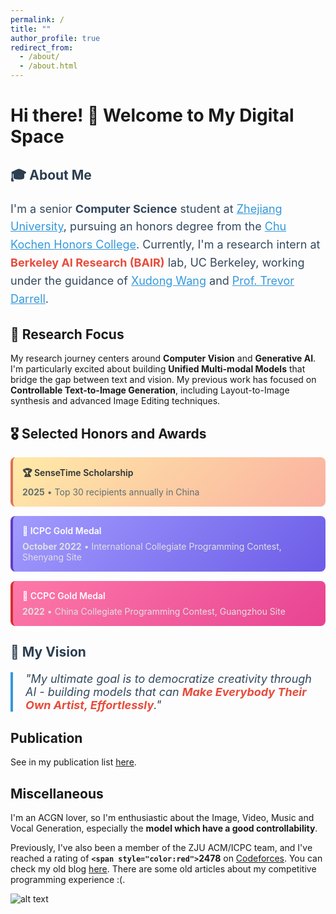 ```yaml
---
permalink: /
title: ""
author_profile: true
redirect_from: 
  - /about/
  - /about.html
---
```

# Hi there! 👋 Welcome to My Digital Space

<div class="hero-section">
  <div class="intro-text">
    <h2 style="color: #2c3e50; margin-bottom: 20px;">🎓 About Me</h2>
    <p style="font-size: 18px; line-height: 1.6; color: #34495e;">
      I'm a senior <strong>Computer Science</strong> student at <a href="https://www.zju.edu.cn/english/" style="color: #3498db;">Zhejiang University</a>, 
      pursuing an honors degree from the <a href="http://ckc.zju.edu.cn" style="color: #3498db;">Chu Kochen Honors College</a>. 
      Currently, I'm a research intern at <strong style="color: #e74c3c;">Berkeley AI Research (BAIR)</strong> lab, UC Berkeley, 
      working under the guidance of <a href="https://people.eecs.berkeley.edu/~xdwang/" style="color: #3498db;">Xudong Wang</a> 
      and <a href="https://people.eecs.berkeley.edu/~trevor/" style="color: #3498db;">Prof. Trevor Darrell</a>.
    </p>
  </div>
</div>

## 🔬 Research Focus

My research journey centers around **Computer Vision** and **Generative AI**. I'm particularly excited about building **Unified Multi-modal Models** that bridge the gap between text and vision. My previous work has focused on **Controllable Text-to-Image Generation**, including Layout-to-Image synthesis and advanced Image Editing techniques.

## 🎖️ Selected Honors and Awards

<div class="awards-section">
  <div class="award-item" style="background: linear-gradient(135deg, #ffeaa7 0%, #fab1a0 100%); padding: 15px; border-radius: 8px; margin: 15px 0; border-left: 4px solid #e17055;">
    <h4 style="margin: 0 0 8px 0; color: #2d3436; font-weight: 600;">🏆 SenseTime Scholarship</h4>
    <p style="margin: 0; color: #636e72; font-size: 14px;"><strong>2025</strong> • Top 30 recipients annually in China</p>
  </div>
  
  <div class="award-item" style="background: linear-gradient(135deg, #a29bfe 0%, #6c5ce7 100%); padding: 15px; border-radius: 8px; margin: 15px 0; color: white; border-left: 4px solid #5f3dc4;">
    <h4 style="margin: 0 0 8px 0; color: #fff; font-weight: 600;">🥇 ICPC Gold Medal</h4>
    <p style="margin: 0; color: #e0e0e0; font-size: 14px;"><strong>October 2022</strong> • International Collegiate Programming Contest, Shenyang Site</p>
  </div>
  
  <div class="award-item" style="background: linear-gradient(135deg, #fd79a8 0%, #e84393 100%); padding: 15px; border-radius: 8px; margin: 15px 0; color: white; border-left: 4px solid #d63031;">
    <h4 style="margin: 0 0 8px 0; color: #fff; font-weight: 600;">🥇 CCPC Gold Medal</h4>
    <p style="margin: 0; color: #e0e0e0; font-size: 14px;"><strong>2022</strong> • China Collegiate Programming Contest, Guangzhou Site</p>
  </div>
</div>

<div class="mission-statement">
  <h2 style="color: #2c3e50;">🎨 My Vision</h2>
  <blockquote style="border-left: 4px solid #3498db; padding-left: 20px; margin: 20px 0; font-style: italic; font-size: 18px; color: #34495e;">
    "My ultimate goal is to democratize creativity through AI - building models that can <strong style="color: #e74c3c;">Make Everybody Their Own Artist, Effortlessly</strong>."
  </blockquote>
  <p style="margin-top: 15px; color: #7f8c8d;">
  </p>
</div>

Publication
-----------

See in my publication list [here](https://horizonwind2004.github.io/publications/).

Miscellaneous
-------------

I'm an ACGN lover, so I'm enthusiastic about the Image, Video, Music and Vocal Generation, especially the **model which have a good controllability**.

Previously, I've also been  a member of the ZJU ACM/ICPC team, and I've reached a rating of **`<span style="color:red">`2478** on [Codeforces](https://codeforces.com/profile/epyset). You can check my old blog [here](https://www.luogu.com.cn/user/77426). There are some old articles about my competitive programming experience :(.

![alt text](https://cfrating.baoshuo.dev/rating?username=Epyset)
